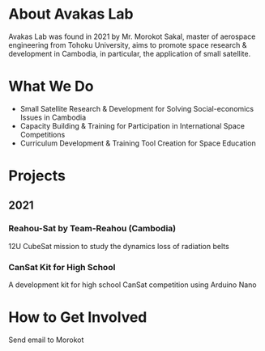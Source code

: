 # About Avakas Lab
Avakas Lab was found in 2021 by Mr. Morokot Sakal, master of aerospace engineering from Tohoku University, aims to promote space research & development in Cambodia, in particular, the application of small satellite.

# What We Do
* Small Satellite Research & Development for Solving Social-economics Issues in Cambodia
* Capacity Building & Training for Participation in International Space Competitions
* Curriculum Development & Training Tool Creation for Space Education

# Projects
## 2021
### Reahou-Sat by Team-Reahou (Cambodia)
12U CubeSat mission to study the dynamics loss of radiation belts

### CanSat Kit for High School
A development kit for high school CanSat competition using Arduino Nano

# How to Get Involved
Send email to Morokot
